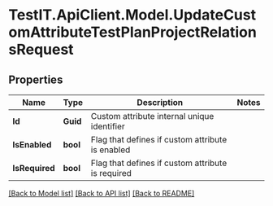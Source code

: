 # TestIT.ApiClient.Model.UpdateCustomAttributeTestPlanProjectRelationsRequest

## Properties

Name | Type | Description | Notes
------------ | ------------- | ------------- | -------------
**Id** | **Guid** | Custom attribute internal unique identifier | 
**IsEnabled** | **bool** | Flag that defines if custom attribute is enabled | 
**IsRequired** | **bool** | Flag that defines if custom attribute is required | 

[[Back to Model list]](../README.md#documentation-for-models) [[Back to API list]](../README.md#documentation-for-api-endpoints) [[Back to README]](../README.md)

